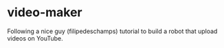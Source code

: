 # video-maker
Following a nice guy (filipedeschamps) tutorial to build a robot that upload videos on YouTube.
